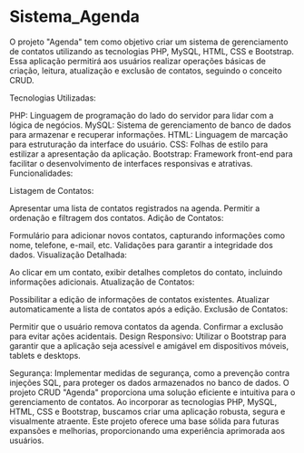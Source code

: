 # Sistema_Agenda
O projeto "Agenda" tem como objetivo criar um sistema de gerenciamento de contatos utilizando as tecnologias PHP, MySQL, HTML, CSS e Bootstrap. Essa aplicação permitirá aos usuários realizar operações básicas de criação, leitura, atualização e exclusão de contatos, seguindo o conceito CRUD.

Tecnologias Utilizadas:

PHP: Linguagem de programação do lado do servidor para lidar com a lógica de negócios.
MySQL: Sistema de gerenciamento de banco de dados para armazenar e recuperar informações.
HTML: Linguagem de marcação para estruturação da interface do usuário.
CSS: Folhas de estilo para estilizar a apresentação da aplicação.
Bootstrap: Framework front-end para facilitar o desenvolvimento de interfaces responsivas e atrativas.
Funcionalidades:

Listagem de Contatos:

Apresentar uma lista de contatos registrados na agenda.
Permitir a ordenação e filtragem dos contatos.
Adição de Contatos:

Formulário para adicionar novos contatos, capturando informações como nome, telefone, e-mail, etc.
Validações para garantir a integridade dos dados.
Visualização Detalhada:

Ao clicar em um contato, exibir detalhes completos do contato, incluindo informações adicionais.
Atualização de Contatos:

Possibilitar a edição de informações de contatos existentes.
Atualizar automaticamente a lista de contatos após a edição.
Exclusão de Contatos:

Permitir que o usuário remova contatos da agenda.
Confirmar a exclusão para evitar ações acidentais.
Design Responsivo:
Utilizar o Bootstrap para garantir que a aplicação seja acessível e amigável em dispositivos móveis, tablets e desktops.

Segurança:
Implementar medidas de segurança, como a prevenção contra injeções SQL, para proteger os dados armazenados no banco de dados.
O projeto CRUD "Agenda" proporciona uma solução eficiente e intuitiva para o gerenciamento de contatos. Ao incorporar as tecnologias PHP, MySQL, HTML, CSS e Bootstrap, buscamos criar uma aplicação robusta, segura e visualmente atraente. Este projeto oferece uma base sólida para futuras expansões e melhorias, proporcionando uma experiência aprimorada aos usuários.
